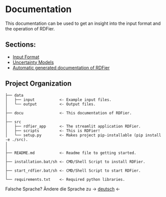 Documentation
=============
This documentation can be used to get an insight into the input format and the operation of RDFier.

Sections:
------
 * [Input Format](1_input_format.md)
 * [Uncertainty Models](3_models.md)
 * [Automatic generated documentation of RDFier](rdfier.md)

Project Organization
--------------------

    ├── data
    │   ├── input           <- Example input files.
    │   └── output          <- Output files.
    │
    ├── docu                <- This documentation of RDFier.
    │  
    ├── src
    │   ├── rdfier_app      <- The streamlit application RDFier.
    │   ├── scripts         <- This is RDFier!
    │   └── setup.py        <- Makes project pip-installable (pip install -e ./src).
    │
    │
    ├── README.md           <- Readme file to getting started.
    │
    ├── installation.bat/sh <- CMD/Shell Script to install RDFier.
    │
    ├── start_rdfier.bat/sh <- CMD/Shell Script to start RDFier.
    │
    └── requirements.txt    <- Required python libraries.


Falsche Sprache? Ändere die Sprache zu -> [deutsch](dokumentation_de.md) <-